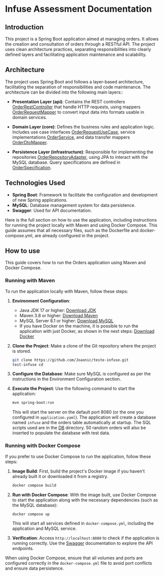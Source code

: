 # Infuse Assessment Documentation

## Introduction

This project is a Spring Boot application aimed at managing orders. It allows the creation and consultation of orders through a RESTful API. The project uses clean architecture practices, separating responsibilities into clearly defined layers and facilitating application maintenance and scalability.

## Architecture

The project uses Spring Boot and follows a layer-based architecture, facilitating the separation of responsibilities and code maintenance. The architecture can be divided into the following main layers::

- **Presentation Layer (api)**: Contains the REST controllers [OrderRestController](src/main/java/com/testes/infuse/orders/api/rest/OrderRestController.java) that handle HTTP requests, using mappers [OrderRequestMapper](src/main/java/com/testes/infuse/orders/api/shared/mapper/OrderRequestMapper.java) to convert input data into formats usable in domain services.

- **Domain Layer (core)**: Defines the business rules and application logic. Includes use case interfaces [OrderRequestUseCase](src/main/java/com/testes/infuse/orders/core/port/in/OrderRequestUseCase.java), service implementations [OrderService](src/main/java/com/testes/infuse/orders/core/domain/service/impl/OrderServiceImpl.java), and data transfer mappers [OrderDtoMapper](src/main/java/com/testes/infuse/orders/core/application/mapper/OrderDtoMapper.java).

- **Persistence Layer (infrastructure)**: Responsible for implementing the repositories [OrderRepositoryAdapter](src/main/java/com/testes/infuse/orders/infrastructure/persistence/mysql/OrderRepositoryAdapter.java), using JPA to interact with the MySQL database. Query specifications are defined in [OrderSpecification](src/main/java/com/testes/infuse/orders/infrastructure/persistence/mysql/jpa/specification/OrderSpecification.java).


## Technologies Used

- **Spring Boot**: Framework to facilitate the configuration and development of new Spring applications.
- **MySQL**: Database management system for data persistence.
- **Swagger**: Used for API documentation.

Here is the full section on how to use the application, including instructions for running the project locally with Maven and using Docker Compose. This guide assumes that all necessary files, such as the Dockerfile and docker-compose.yml, are already configured in the project.

## How to use

This guide covers how to run the Orders application using Maven and Docker Compose.

### Running with Maven

To run the application locally with Maven, follow these steps:

1. **Environment Configuration**:
   - Java JDK 17 or higher: [Download JDK](https://www.oracle.com/java/technologies/downloads/#java17)
   - Maven 3.8 or higher: [Download Maven](https://maven.apache.org/download.cgi)
   - MySQL Server 8.1 or higher: [Download MySQL](https://dev.mysql.com/downloads/mysql/)
   - If you have Docker on the machine, it is possible to run the application with just Docker, as shown in the next steps: [Download Docker](https://docs.docker.com/engine/install/)

2. **Clone the Project**:
   Make a clone of the Git repository where the project is stored.
    ```bash
    git clone https://github.com/Joaonic/teste-infuse.git
    test-infuse cd
    ```

3. **Configure the Database**:
   Make sure MySQL is configured as per the instructions in the Environment Configuration section.

4. **Execute the Project**:
   Use the following command to start the application:
    ```bash
    mvn spring-boot:run
    ```
   This will start the server on the default port 8080 (or the one you configured in `application.yaml`). The application will create a database named `infuse` and the orders table automatically at startup. The SQL scripts used are in the [DB](src/main/resources/db) directory. 50 random orders will also be inserted to populate the database with test data.


### Running with Docker Compose

If you prefer to use Docker Compose to run the application, follow these steps:

1. **Image Build**:
   First, build the project's Docker image if you haven't already built it or downloaded it from a registry.
    ```bash
    docker compose build
    ```

2. **Run with Docker Compose**:
   With the image built, use Docker Compose to start the application along with the necessary dependencies (such as the MySQL database):
    ```bash
    docker compose up
    ```
   This will start all services defined in `docker-compose.yml`, including the application and MySQL service.

3. **Verification**:
   Access `http://localhost:8080` to check if the application is running correctly. Use the [Swagger](src/main/resources/static/swagger.json) documentation to explore the API endpoints.

When using Docker Compose, ensure that all volumes and ports are configured correctly in the `docker-compose.yml` file to avoid port conflicts and ensure data persistence.